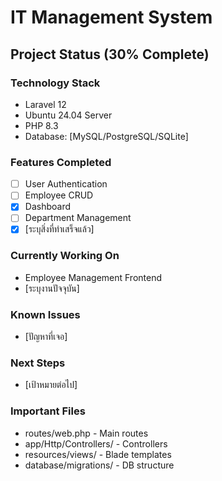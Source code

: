 # IT Management System

## Project Status (30% Complete)

### Technology Stack
- Laravel 12
- Ubuntu 24.04 Server
- PHP 8.3
- Database: [MySQL/PostgreSQL/SQLite]

### Features Completed
- [ ] User Authentication
- [ ] Employee CRUD
- [x] Dashboard
- [ ] Department Management
- [x] [ระบุสิ่งที่ทำเสร็จแล้ว]

### Currently Working On
- Employee Management Frontend
- [ระบุงานปัจจุบัน]

### Known Issues
- [ปัญหาที่เจอ]

### Next Steps
- [เป้าหมายต่อไป]

### Important Files
- routes/web.php - Main routes
- app/Http/Controllers/ - Controllers
- resources/views/ - Blade templates
- database/migrations/ - DB structure
